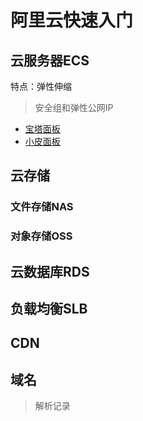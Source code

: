 # 阿里云快速入门

## 云服务器ECS

特点：弹性伸缩

> 安全组和弹性公网IP

- [宝塔面板](https://www.bt.cn/new/index.html)
- [小皮面板](https://www.xp.cn/)

## 云存储

### 文件存储NAS

### 对象存储OSS

## 云数据库RDS

## 负载均衡SLB

## CDN

## 域名

> 解析记录

